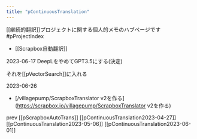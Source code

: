 ```yaml
---
title: "pContinuousTranslation"
---
```


[[継続的翻訳]]プロジェクトに関する個人的メモのハブページです #pProjectIndex
- [[Scrapbox自動翻訳]]

2023-06-17
DeepLをやめてGPT3.5にする(決定)

それを[[pVectorSearch]]に入れる

2023-06-26
- [/villagepump/ScrapboxTranslator v2を作る](https://scrapbox.io/villagepump/ScrapboxTranslator v2を作る)

prev [[pScrapboxAutoTrans]]
[[pContinuousTranslation2023-04-27]]
[[pContinuousTranslation2023-05-06]]
[[pContinuousTranslation2023-06-01]]
